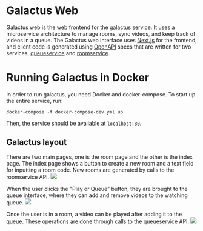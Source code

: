 # Galactus Web
Galactus web is the web frontend for the galactus service. It uses a microservice architecture to manage rooms, sync videos, and
keep track of videos in a queue.
The Galactus web interface uses [Next.js](https://nextjs.org/) for the frontend, and client code is generated using
[OpenAPI](https://github.com/OAI/OpenAPI-Specification) specs that are written for two services, [queueservice](https://github.com/galactus-player/queueservice) and [roomservice](https://github.com/galactus-player/roomservice).

# Running Galactus in Docker
In order to run galactus, you need Docker and docker-compose. 
To start up the entire service, run:
```
docker-compose -f docker-compose-dev.yml up
```
Then, the service should be available at `localhost:80`.

## Galactus layout
There are two main pages, one is the room page and the other is the index page.
The index page shows a button to create a new room and a text field for inputting a room code.
New rooms are generated by calls to the roomservice API.
![](https://i.imgur.com/MZRwCXa.png)

When the user clicks the "Play or Queue" button, they are brought to the queue interface, where they can add and remove videos to
the watching queue.
![](https://i.imgur.com/6JA1Xk1.png)

Once the user is in a room, a video can be played after adding it to the queue.
These operations are done through calls to the queueservice API.
![](https://i.imgur.com/pp032xq.png)


